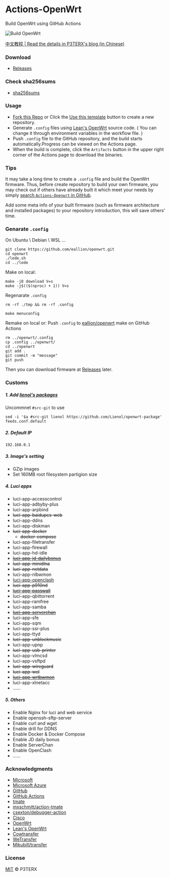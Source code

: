 # Actions-OpenWrt

Build OpenWrt using GitHub Actions

![Build OpenWrt](https://github.com/eallion/openwrt/workflows/Build%20OpenWrt/badge.svg)

[中文教程 | Read the details in P3TERX's blog (in Chinese)](https://p3terx.com/archives/build-openwrt-with-github-actions.html)

### Download

- [Releases](https://github.com/eallion/openwrt/releases/latest/)

### Check sha256sums

- [sha256sums](https://github.com/eallion/openwrt/releases/latest/)

### Usage

- [Fork this Repo](https://github.com/eallion/openwrt) or Click the [Use this template](https://github.com/P3TERX/Actions-OpenWrt/generate) button to create a new repository.
- Generate `.config` files using [Lean's OpenWrt](https://github.com/coolsnowwolf/lede) source code. ( You can change it through environment variables in the workflow file. )
- Push `.config` file to the GitHub repository, and the build starts automatically.Progress can be viewed on the Actions page.
- When the build is complete, click the `Artifacts` button in the upper right corner of the Actions page to download the binaries.

### Tips

It may take a long time to create a `.config` file and build the OpenWrt firmware. Thus, before create repository to build your own firmware, you may check out if others have already built it which meet your needs by simply [search `Actions-Openwrt` in GitHub](https://github.com/search?q=Actions-openwrt).

Add some meta info of your built firmware (such as firmware architecture and installed packages) to your repository introduction, this will save others' time.

### Genarate `.config`
On Ubuntu \ Debian \ WSL ...
```
git clone https://github.com/eallion/openwrt.git
cd openwrt
./lede.sh
cd ../lede
```
Make on local:
```
make -j8 download V=s
make -j$(($(nproc) + 1)) V=s
```
Regenarate `.config`
```
rm -rf ./tmp && rm -rf .config
```
```
make menuconfig
```
Remake on local or:
Push `.config` to [eallion/openwrt](https://github.com/eallion/openwrt) make on GitHub Actions
```
rm ../openwrt/.config
cp .config ../openwrt/
cd ../openwrt
git add .
git commit -m "message"
git push
```
Then you can download firmware at [Releases](https://github.com/eallion/openwrt/releases/latest/) later.

### Customs

##### 1. Add [lienol's packages](https://github.com/Lienol/openwrt-package)
Uncommnet `#src-git` to use
```
sed -i '$a #src-git lienol https://github.com/Lienol/openwrt-package' feeds.conf.default
```

##### 2. Default IP
```
192.168.0.1
```

##### 3. Image's setting
- GZip images	
- Set 160MB root filesystem partigion size

##### 4. Luci apps
- luci-app-accesscontrol	
- luci-app-adbyby-plus
- luci-app-arpbind	
- ~~luci-app-baidupcs-web~~
- luci-app-ddns	
- luci-app-diskman
- ~~luci-app-docker~~
  - ~~docker-compose~~
- luci-app-filetransfer	
- luci-app-firewall	
- luci-app-hd-idle	
- ~~[luci-app-jd-dailybonus](https://github.com/jerrykuku/luci-app-jd-dailybonus.git)~~
- ~~luci-app-minidlna~~
- ~~luci-app-netdata~~
- luci-app-nlbwmon	
- [luci-app-openclash](https://github.com/vernesong/OpenClash.git)
- ~~luci-app-p910nd~~
- ~~[luci-app-passwall](https://github.com/Lienol/openwrt-package)~~
- luci-app-qbittorrent	
- luci-app-ramfree	
- luci-app-samba
- ~~[luci-app-serverchan](https://github.com/tty228/luci-app-serverchan.git)~~
- luci-app-sfe	
- luci-app-sqm	
- luci-app-ssr-plus	 
- luci-app-ttyd
- ~~luci-app-unblockmusic~~
- luci-app-upnp	
- ~~luci-app-usb-printer~~
- luci-app-vlmcsd	
- luci-app-vsftpd	
- ~~luci-app-wireguard~~	
- ~~luci-app-wol~~	
- ~~[luci-app-wrtbwmon](https://github.com/brvphoenix/luci-app-wrtbwmon.git)~~
- luci-app-xlnetacc
- ……

##### 5. Others
- Enable Nginx for luci and web service
- Enable openssh-sftp-server
- Enable curl and wget
- Enable drill for DDNS
- Enable Docker & Docker Compose
- Enable JD daily bonus
- Enable ServerChan
- Enable OpenClash
- ......

### Acknowledgments

- [Microsoft](https://www.microsoft.com)
- [Microsoft Azure](https://azure.microsoft.com)
- [GitHub](https://github.com)
- [GitHub Actions](https://github.com/features/actions)
- [tmate](https://github.com/tmate-io/tmate)
- [mxschmitt/action-tmate](https://github.com/mxschmitt/action-tmate)
- [csexton/debugger-action](https://github.com/csexton/debugger-action)
- [Cisco](https://www.cisco.com/)
- [OpenWrt](https://github.com/openwrt/openwrt)
- [Lean's OpenWrt](https://github.com/coolsnowwolf/lede)
- [Cowtransfer](https://cowtransfer.com)
- [WeTransfer](https://wetransfer.com/)
- [Mikubill/transfer](https://github.com/Mikubill/transfer)

### License

[MIT](https://github.com/P3TERX/Actions-OpenWrt/blob/master/LICENSE) © P3TERX
